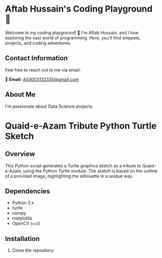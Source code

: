 # Aftab Hussain's Coding Playground 🚀

Welcome to my coding playground! 👋 I'm Aftab Hussain, and I love exploring the vast world of programming. Here, you'll find snippets, projects, and coding adventures.

## Contact Information

Feel free to reach out to me via email:

📧 **Email:** A03003132335@gmail.com

## About Me

I'm passionate about Data Science projects.

# Quaid-e-Azam Tribute Python Turtle Sketch

## Overview

This Python script generates a Turtle graphics sketch as a tribute to Quaid-e-Azam, using the Python Turtle module. The sketch is based on the outline of a provided image, highlighting the silhouette in a unique way.

## Dependencies

- Python 3.x
- turtle
- numpy
- matplotlib
- OpenCV (`cv2`)

## Installation

1. Clone the repository:
